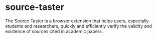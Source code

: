 # source-taster
The Source Taster is a browser extension that helps users, especially students and researchers, quickly and efficiently verify the validity and existence of sources cited in academic papers.

